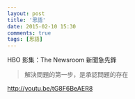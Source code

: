 ```yaml
---
layout: post
title: '思語'
date: 2015-02-10 15:30
comments: true
tags: [思語]
---
```

HBO 影集：The Newsroom 新聞急先鋒

> 解決問題的第一步，是承認問題的存在

http://youtu.be/tG8F6BeAER8